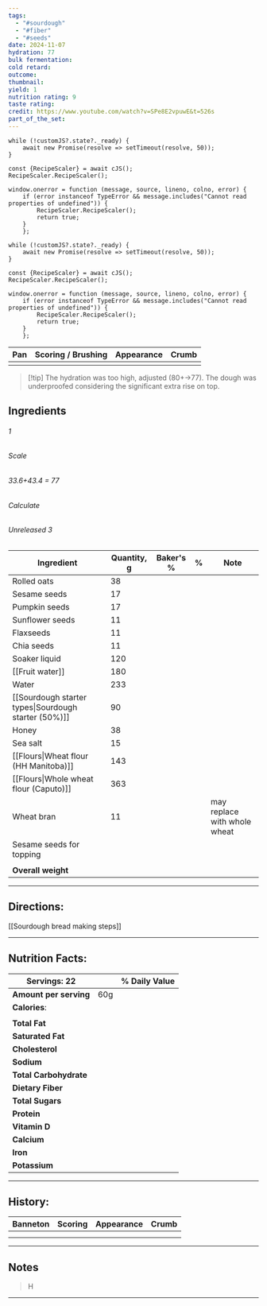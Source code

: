 ```yaml
---
tags:
  - "#sourdough"
  - "#fiber"
  - "#seeds"
date: 2024-11-07
hydration: 77
bulk fermentation: 
cold retard: 
outcome: 
thumbnail: 
yield: 1
nutrition rating: 9
taste rating: 
credit: https://www.youtube.com/watch?v=SPe8E2vpuwE&t=526s
part_of_the_set:
---
```

```dataviewjs
while (!customJS?.state?._ready) { 
	await new Promise(resolve => setTimeout(resolve, 50)); 
} 

const {RecipeScaler} = await cJS();
RecipeScaler.RecipeScaler();

window.onerror = function (message, source, lineno, colno, error) {
	if (error instanceof TypeError && message.includes("Cannot read properties of undefined")) {
		RecipeScaler.RecipeScaler();
		return true;
	}
    };

```
```dataviewjs
while (!customJS?.state?._ready) { 
	await new Promise(resolve => setTimeout(resolve, 50)); 
} 

const {RecipeScaler} = await cJS();
RecipeScaler.RecipeScaler();

window.onerror = function (message, source, lineno, colno, error) {
	if (error instanceof TypeError && message.includes("Cannot read properties of undefined")) {
		RecipeScaler.RecipeScaler();
		return true;
	}
    };
```

| Pan   | Scoring / Brushing | Appearance | Crumb |
| ----- | ------------------ | ---------- | ----- |
| ![]() | ![]()              | ![]()      | ![]() |

> [!tip] The hydration was too high, adjusted (80+->77). The dough was underproofed considering the significant extra rise on top.
## Ingredients

###### 1
###### Scale
###### 33.6+43.4 = 77
###### Calculate
###### Unreleased 3

| Ingredient                                           | Quantity, g | Baker's % | %   | Note                         |
| ---------------------------------------------------- | ----------- | --------- | --- | ---------------------------- |
| Rolled oats                                          | 38          |           |     |                              |
| Sesame seeds                                         | 17          |           |     |                              |
| Pumpkin seeds                                        | 17          |           |     |                              |
| Sunflower seeds                                      | 11          |           |     |                              |
| Flaxseeds                                            | 11          |           |     |                              |
| Chia seeds                                           | 11          |           |     |                              |
| Soaker liquid                                        | 120         |           |     |                              |
| [[Fruit water]]                                      | 180         |           |     |                              |
| Water                                                | 233         |           |     |                              |
| [[Sourdough starter types\|Sourdough starter (50%)]] | 90          |           |     |                              |
| Honey                                                | 38          |           |     |                              |
| Sea salt                                             | 15          |           |     |                              |
| [[Flours\|Wheat flour (HH Manitoba)]]                | 143         |           |     |                              |
| [[Flours\|Whole wheat flour (Caputo)]]               | 363         |           |     |                              |
| Wheat bran                                           | 11          |           |     | may replace with whole wheat |
| Sesame seeds for topping                             |             |           |     |                              |
|                                                      |             |           |     |                              |
| **Overall weight**                                   |             |           |     |                              |




---
## Directions:


[[Sourdough bread making steps]]



---
## Nutrition Facts:

| **Servings:** 22       |       | % Daily Value |
| ---------------------- | ----- | ------------- |
| **Amount per serving** | 60g   |               |
| **Calories**:          |       |               |
|                        |       |               |
| **Total Fat**          |       |               |
| **Saturated Fat**      |       |               |
| **Cholesterol**        |       |               |
| **Sodium**             |       |               |
| **Total Carbohydrate** |       |               |
| **Dietary Fiber**      |       |               |
| **Total Sugars**       |       |               |
| **Protein**            |       |               |
| **Vitamin D**          |       |               |
| **Calcium**            |       |               |
| **Iron**               |       |               |
| **Potassium**          |       |               |

---
## History:

| Banneton | Scoring | Appearance | Crumb |
| -------- | ------- | ---------- | ----- |
|          |         |            |       |
|          |         |            |       |

---
## Notes

> H

---



